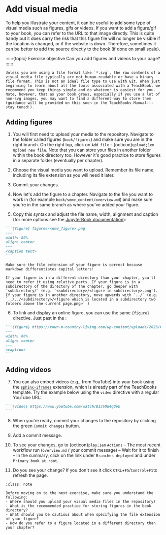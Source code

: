 # Add visual media

To help you illustrate your content, it can be useful to add some type of visual media such as figures, gifs or videos. If you want to add a figure/gif to your book, you can refer to the URL to that image directly. This is quite handy but it does carry the risk that this figure file will no longer be visible if the location is changed, or if the website is down. Therefore, sometimes it can be better to add the source directly to the book (if done on small scale).


::::::{topic} Exercise objective
Can you add figures and videos to your page?
::::::

```{note}
Unless you are using a file format like `*.svg`, the raw contents of a visual media file typically are not human-readable or have a binary file format. This is not an ideal file type to use with Git. When just beginning to learn about all the tools associated with a TeachBook, we recommend you keep things simple and do whatever is easiest for you. Note, however, that as your book grows, especially if you use a lot of non-svg images, you may want to find a different way to store them (guidance will be provided on this soon in the TeachBooks Manual---stay tuned!).
```

## Adding figures


1. You will first need to upload your media to the repository. Navigate to the folder called figures (`book/figures`) and make sure you are in the right branch. On the right top, click on `Add file` -  {octicon}`upload;1em` `Upload new file`. Note that you can store your files in another folder within the book directory too. However it's good practice to store figures in a separate folder (eventually per chapter).

2. Choose the visual media you want to upload. Remember its file name, including its file extension as you will need it later.

3. Commit your changes.

4. Now let's add the figure to a chapter. Navigate to the file you want to work in (for example `book/some_content/overview.md`) and make sure you're in the same branch as where you've added your figure.

5. Copy this syntax and adjust the file name, width, alignment and caption (for more options see the [JupyterBook documentation](https://jupyterbook.org/en/stable/content/figures.html#figure-parameters)):

````md
```{figure} figures/<new_figure>.png
---
width: 80%
align: center
---
<caption text>
```
````

```{Warning}
Make sure the file extension of your figure is correct because markdown differentiates capital letters!
```

```{tip}
If your figure is in a different directory than your chapter, you'll need to refer it using relative parts. If your figure is in a subdirectory of the directory of the chapter, go deeper with `subdirectory/` (e.g. `<subdirectory>/<figure in subdirectory>.png`). If your figure is in another directory, move upwards with `../` (e.g. `../../<subdirectory>/<figure which is located in a subdirectory two folders above the current page.png>` )
```

6. To link and display an online figure, you can use the same `{figure}` directive. Just past in the :

````md
```{figure} https://town-n-country-living.com/wp-content/uploads/2023/06/craftsman-exterior.jpg
---
width: 80%
align: center
---
<caption>
```
````


## Adding videos 

7. You can also embed videos (e.g., from YouTube) into your book using the [`sphinx-iframes`](https://github.com/TeachBooks/sphinx-iframes) extension, which is already part of the TeachBooks template. Try the example below using the `video` directive with a regular YouTube URL:


````md
```{video} https://www.youtube.com/watch/B1J6Ou4q8vE
```
````

8. When you're ready, commit your changes to the repository by clicking the green `Commit changes` button.

9. Add a commit message.

10. To see your changes, go to {octicon}`play;1em` `Actions` – The most recent workflow run (`overview.md` / your commit message) – Wait for it to finish – In the summary, click on the link under `Branches deployed` and under `Primary book at root`.

11. Do you see your change? If you don't see it click `CTRL`+`F5`/`Control`+`F5`to refresh the page.


```{admonition} Check your understanding
:class: note

Before moving on to the next exercise, make sure you understand the following:
- Where should you upload your visual media files in the repository?
- What is the recommended practice for storing figures in the book directory?
- What should you be cautious about when specifying the file extension of your figure?
- How do you refer to a figure located in a different directory than your chapter?
```
